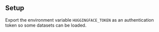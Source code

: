 ## Setup

Export the environment variable `HUGGINGFACE_TOKEN` as an authentication token so some datasets can be loaded.
